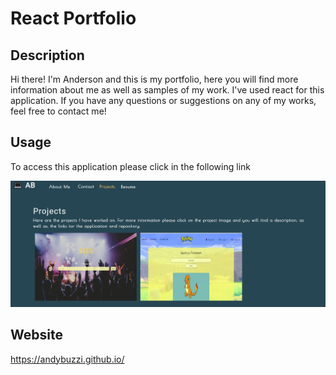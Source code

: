 # React Portfolio

## Description

Hi there! I'm Anderson and this is my portfolio, here you will find more information about me as well as samples of my work. I've used react for this application. If you have any questions or suggestions on any of my works, feel free to contact me!

## Usage

To access this application please click in the following link

![portfolio homepage](src/assets/images/react-portfolio.jpg)

## Website

https://andybuzzi.github.io/
